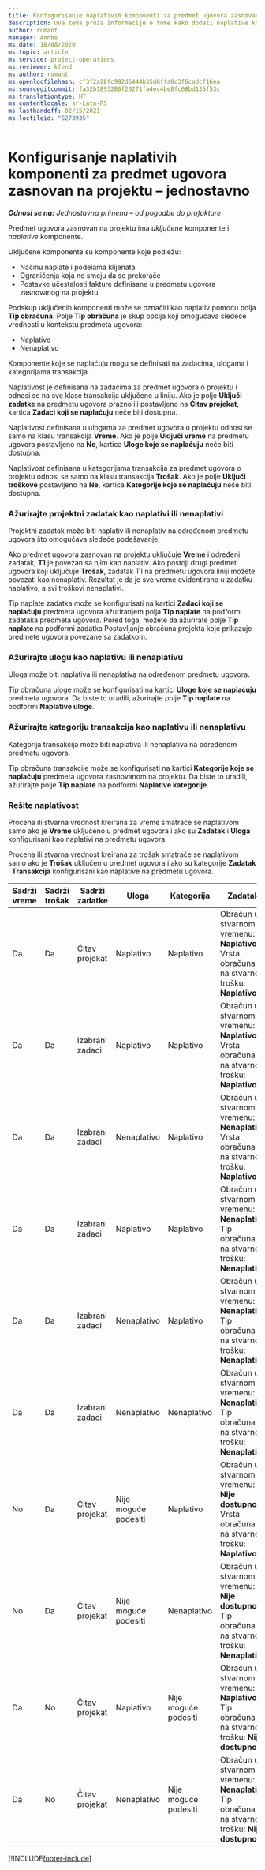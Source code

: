 ```yaml
---
title: Konfigurisanje naplativih komponenti za predmet ugovora zasnovan na projektu – jednostavno
description: Ova tema pruža informacije o tome kako dodati naplative komponente u predmete ugovora u usluzi Project Operations.
author: rumant
manager: Annbe
ms.date: 10/08/2020
ms.topic: article
ms.service: project-operations
ms.reviewer: kfend
ms.author: rumant
ms.openlocfilehash: cf3f2a28fc992d6444b35d6ffa0c3f6cadcf16ea
ms.sourcegitcommit: fa32b1893286f20271fa4ec4be8fc68bd135f53c
ms.translationtype: HT
ms.contentlocale: sr-Latn-RS
ms.lasthandoff: 02/15/2021
ms.locfileid: "5273935"
---
```

# <a name="configure-chargeable-components-of-a-project-based-contract-line---lite"></a>Konfigurisanje naplativih komponenti za predmet ugovora zasnovan na projektu – jednostavno

_**Odnosi se na:** Jednostavna primena – od pogodbe do profakture_

Predmet ugovora zasnovan na projektu ima *uključene* komponente i *naplative* komponente.

Uključene komponente su komponente koje podležu:

  - Načinu naplate i podelama klijenata
  - Ograničenja koja ne smeju da se prekorače 
  - Postavke učestalosti fakture definisane u predmetu ugovora zasnovanog na projektu

Podskup uključenih komponenti može se označiti kao naplativ pomoću polja **Tip obračuna**. Polje **Tip obračuna** je skup opcija koji omogućava sledeće vrednosti u kontekstu predmeta ugovora:

  - Naplativo
  - Nenaplativo

Komponente koje se naplaćuju mogu se definisati na zadacima, ulogama i kategorijama transakcija.

Naplativost je definisana na zadacima za predmet ugovora o projektu i odnosi se na sve klase transakcija uključene u liniju. Ako je polje **Uključi zadatke** na predmetu ugovora prazno ili postavljeno na **Čitav projekat**, kartica **Zadaci koji se naplaćuju** neće biti dostupna.

Naplativost definisana u ulogama za predmet ugovora o projektu odnosi se samo na klasu transakcija **Vreme**. Ako je polje **Uključi vreme** na predmetu ugovora postavljeno na **Ne**, kartica **Uloge koje se naplaćuju** neće biti dostupna.

Naplativost definisana u kategorijama transakcija za predmet ugovora o projektu odnosi se samo na klasu transakcija **Trošak**. Ako je polje **Uključi troškove** postavljeno na **Ne**, kartica **Kategorije koje se naplaćuju** neće biti dostupna.

### <a name="update-a-project-task-as-chargeable-or-non-chargeable"></a>Ažurirajte projektni zadatak kao naplativi ili nenaplativi

Projektni zadatak može biti naplativ ili nenaplativ na određenom predmetu ugovora što omogućava sledeće podešavanje:

Ako predmet ugovora zasnovan na projektu uključuje **Vreme** i određeni zadatak, **T1** je povezan sa njim kao naplativ. Ako postoji drugi predmet ugovora koji uključuje **Trošak**, zadatak T1 na predmetu ugovora liniji možete povezati kao nenaplativ. Rezultat je da je sve vreme evidentirano u zadatku naplativo, a svi troškovi nenaplativi.

Tip naplate zadatka može se konfigurisati na kartici **Zadaci koji se naplaćuju** predmeta ugovora ažuriranjem polja **Tip naplate** na podformi zadataka predmeta ugovora. Pored toga, možete da ažurirate polje **Tip naplate** na podformi zadatka Postavljanje obračuna projekta koje prikazuje predmete ugovora povezane sa zadatkom.

### <a name="update-a-role-as-chargeable-or-non-chargeable"></a>Ažurirajte ulogu kao naplativu ili nenaplativu

Uloga može biti naplativa ili nenaplativa na određenom predmetu ugovora.

Tip obračuna uloge može se konfigurisati na kartici **Uloge koje se naplaćuju** predmeta ugovora. Da biste to uradili, ažurirajte polje **Tip naplate** na podformi **Naplative uloge**.

### <a name="update-a-transaction-category-as-chargeable-or-non-chargeable"></a>Ažurirajte kategoriju transakcija kao naplativu ili nenaplativu

Kategorija transakcija može biti naplativa ili nenaplativa na određenom predmetu ugovora.

Tip obračuna transakcije može se konfigurisati na kartici **Kategorije koje se naplaćuju** predmeta ugovora zasnovanom na projektu. Da biste to uradili, ažurirajte polje **Tip naplate** na podformi **Naplative kategorije**.

### <a name="resolve-chargeability"></a>Rešite naplativost

Procena ili stvarna vrednost kreirana za vreme smatraće se naplativom samo ako je **Vreme** uključeno u predmet ugovora i ako su **Zadatak** i **Uloga** konfigurisani kao naplativi na predmetu ugovora.

Procena ili stvarna vrednost kreirana za trošak smatraće se naplativom samo ako je **Trošak** uključen u predmet ugovora i ako su kategorije **Zadatak** i **Transakcija** konfigurisani kao naplative na predmetu ugovora.


| Sadrži vreme | Sadrži trošak | Sadrži zadatke | Uloga           | Kategorija       | Zadatak                                                                                                      |
|---------------|------------------|----------------|----------------|----------------|-----------------------------------------------------------------------------------------------------------|
| Da           | Da              | Čitav projekat | Naplativo     | Naplativo     | Obračun u stvarnom vremenu: **Naplativo** </br> Vrsta obračuna na stvarnom trošku: **Naplativo**           |
| Da           | Da              | Izabrani zadaci | Naplativo     | Naplativo     | Obračun u stvarnom vremenu: **Naplativo** </br> Vrsta obračuna na stvarnom trošku: **Naplativo**           |
| Da           | Da              | Izabrani zadaci | Nenaplativo | Naplativo     | Obračun u stvarnom vremenu: **Nenaplativo** </br> Vrsta obračuna na stvarnom trošku: **Naplativo**       |
| Da           | Da              | Izabrani zadaci | Naplativo     | Naplativo     | Obračun u stvarnom vremenu: **Nenaplativo** </br> Tip obračuna na stvarnom trošku:   **Nenaplativo** |
| Da           | Da              | Izabrani zadaci | Nenaplativo | Naplativo     | Obračun u stvarnom vremenu: **Nenaplativo** </br> Tip obračuna na stvarnom trošku:   **Nenaplativo** |
| Da           | Da              | Izabrani zadaci | Nenaplativo | Nenaplativo | Obračun u stvarnom vremenu: **Nenaplativo** </br> Tip obračuna na stvarnom trošku:   **Nenaplativo** |
| No            | Da              | Čitav projekat | Nije moguće podesiti   | Naplativo     | Obračun u stvarnom vremenu: **Nije dostupno**</br>Vrsta obračuna na stvarnom trošku: **Naplativo**          |
| No            | Da              | Čitav projekat | Nije moguće podesiti   | Nenaplativo | Obračun u stvarnom vremenu: **Nije dostupno**</br> Tip obračuna na stvarnom trošku: **Nenaplativo**     |
| Da           | No               | Čitav projekat | Naplativo     | Nije moguće podesiti   | Obračun u stvarnom vremenu: **Naplativo** </br> Tip obračuna na stvarnom trošku: **Nije dostupno**        |
| Da           | No               | Čitav projekat | Nenaplativo | Nije moguće podesiti   | Obračun u stvarnom vremenu: **Nenaplativo** </br>Tip obračuna na stvarnom trošku: **Nije   dostupno**   |


[!INCLUDE[footer-include](../../includes/footer-banner.md)]